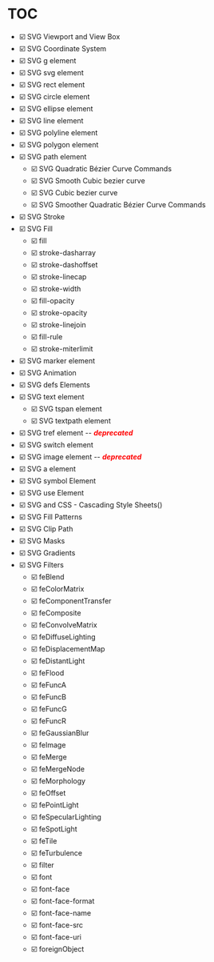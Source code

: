 # TOC

- ☑️ SVG Viewport and View Box
- ☑️ SVG Coordinate System
- ☑️ SVG g element
- ☑️ SVG svg element
- ☑️ SVG rect element
- ☑️ SVG circle element
- ☑️ SVG ellipse element
- ☑️ SVG line element
- ☑️ SVG polyline element
- ☑️ SVG polygon element
- ☑️ SVG path element
  - ☑️ SVG Quadratic Bézier Curve Commands
  - ☑️ SVG Smooth Cubic bezier curve
  - ☑️ SVG Cubic bezier curve
  - ☑️ SVG Smoother Quadratic Bézier Curve Commands
- ☑️ SVG Stroke
- ☑️ SVG Fill
  - ☑️ fill
  - ☑️ stroke-dasharray
  - ☑️ stroke-dashoffset
  - ☑️ stroke-linecap
  - ☑️ stroke-width
  - ☑️ fill-opacity
  - ☑️ stroke-opacity
  - ☑️ stroke-linejoin
  - ☑️ fill-rule
  - ☑️ stroke-miterlimit
- ☑️ SVG marker element
- ☑️ SVG Animation
- ☑️ SVG defs Elements
- ☑️ SVG text element
  - ☑️ SVG tspan element
  - ☑️ SVG textpath element
- ☑️ SVG tref element -- <span style="color: red;">**_deprecated_**</span>
- ☑️ SVG switch element
- ☑️ SVG image element -- <span style="color: red;">**_deprecated_**</span>
- ☑️ SVG a element
- ☑️ SVG symbol Element
- ☑️ SVG use Element
- ☑️ SVG and CSS - Cascading Style Sheets()
- ☑️ SVG Fill Patterns
- ☑️ SVG Clip Path
- ☑️ SVG Masks
- ☑️ SVG Gradients
- ☑️ SVG Filters
   - ☑️ feBlend
   - ☑️ feColorMatrix
   - ☑️ feComponentTransfer
   - ☑️ feComposite
   - ☑️ feConvolveMatrix
   - ☑️ feDiffuseLighting
   - ☑️ feDisplacementMap
   - ☑️ feDistantLight
   - ☑️ feFlood
   - ☑️ feFuncA
   - ☑️ feFuncB
   - ☑️ feFuncG
   - ☑️ feFuncR
   - ☑️ feGaussianBlur
   - ☑️ feImage
   - ☑️ feMerge
   - ☑️ feMergeNode
   - ☑️ feMorphology
   - ☑️ feOffset
   - ☑️ fePointLight
   - ☑️ feSpecularLighting
   - ☑️ feSpotLight
   - ☑️ feTile
   - ☑️ feTurbulence
   - ☑️ filter
   - ☑️ font
   - ☑️ font-face
   - ☑️ font-face-format
   - ☑️ font-face-name
   - ☑️ font-face-src
   - ☑️ font-face-uri
   - ☑️ foreignObject
